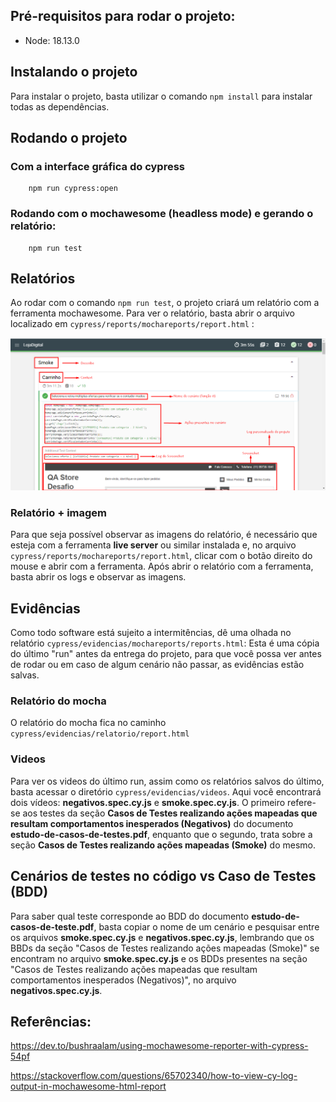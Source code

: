 ## Pré-requisitos para rodar o projeto:
-   Node: 18.13.0

## Instalando o projeto
Para instalar o projeto, basta utilizar o comando `npm install` para instalar todas as dependências.

## Rodando o projeto
### Com a interface gráfica do cypress
        npm run cypress:open

### Rodando com o mochawesome (headless mode) e gerando o relatório:
        npm run test


## Relatórios
Ao rodar com o comando `npm run test`, o projeto criará um relatório com a ferramenta mochawesome. 
Para ver o relatório, basta abrir o arquivo localizado em `cypress/reports/mochareports/report.html` :

![Imagem de demonstracao do relatorio](assets/demo.png)

### Relatório + imagem
Para que seja possível observar as imagens do relatório, é necessário que esteja com a ferramenta **live server** ou similar instalada e, no arquivo `cypress/reports/mochareports/report.html`, clicar com o botão direito do mouse e abrir com a ferramenta. Após abrir o relatório com a ferramenta, basta abrir os logs e observar as imagens.

## Evidências
Como todo software está sujeito a intermitências, dê uma olhada no relatório `cypress/evidencias/mochareports/reports.html`: Esta é uma cópia do último "run" antes da entrega do projeto, para que você possa ver antes de rodar ou em caso de algum cenário não passar, as evidências estão salvas.

### Relatório do mocha
O relatório do mocha fica no caminho `cypress/evidencias/relatorio/report.html`

### Videos
Para ver os videos do último run, assim como os relatórios salvos do último, basta acessar o diretório `cypress/evidencias/videos`. Aqui você encontrará dois vídeos: **negativos.spec.cy.js** e **smoke.spec.cy.js**. O primeiro refere-se aos testes da seção **Casos de Testes realizando ações mapeadas que resultam comportamentos inesperados (Negativos)** do documento **estudo-de-casos-de-testes.pdf**,  enquanto que o segundo, trata sobre a seção **Casos de Testes realizando ações mapeadas (Smoke)** do mesmo.

## Cenários de testes no código vs Caso de Testes (BDD)
Para saber qual teste corresponde ao BDD do documento **estudo-de-casos-de-teste.pdf**, basta copiar o nome de um cenário e pesquisar entre os arquivos **smoke.spec.cy.js** e **negativos.spec.cy.js**, lembrando que os BBDs da seção "Casos de Testes realizando ações mapeadas (Smoke)" se encontram no arquivo **smoke.spec.cy.js** e os BDDs presentes na seção "Casos de Testes realizando ações mapeadas que resultam
comportamentos inesperados (Negativos)", no arquivo **negativos.spec.cy.js**.


## Referências: 

https://dev.to/bushraalam/using-mochawesome-reporter-with-cypress-54pf

https://stackoverflow.com/questions/65702340/how-to-view-cy-log-output-in-mochawesome-html-report